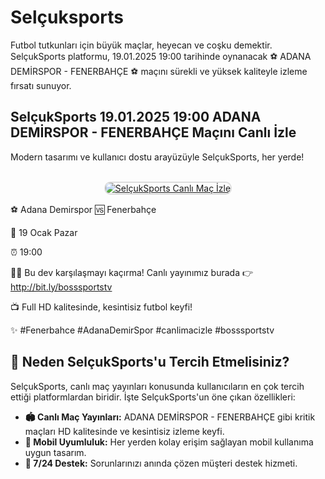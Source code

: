 <h1>Selçuksports</h1>

<p>Futbol tutkunları için büyük maçlar, heyecan ve coşku demektir. SelçukSports platformu, 19.01.2025 19:00 tarihinde oynanacak ⚽️ ADANA DEMİRSPOR - FENERBAHÇE ⚽️ maçını sürekli ve yüksek kaliteyle izleme fırsatı sunuyor.</p>

<h2>SelçukSports 19.01.2025 19:00 ADANA DEMİRSPOR - FENERBAHÇE Maçını Canlı İzle</h2>

<p>Modern tasarımı ve kullanıcı dostu arayüzüyle SelçukSports, her yerde!</p>

<center>
  <br>
  <a href="https://bit.ly/bosssportstv" title="SelçukSports Giriş">
    <img src="https://i.ibb.co/5K7Ks6w/zzzz3.gif" alt="SelçukSports Canlı Maç İzle" style="max-width: 100%; border: 2px solid #ddd; border-radius: 10px;">
  </a>
</center>

<p>⚽️ Adana Demirspor 🆚 Fenerbahçe</p>
<p>📅 19 Ocak Pazar</p>
<p>⏰ 19:00</p>
<p>🔴🔶 Bu dev karşılaşmayı kaçırma! Canlı yayınımız burada 👉 <a href="http://bit.ly/bosssportstv">http://bit.ly/bosssportstv</a></p>
<p>📺 Full HD kalitesinde, kesintisiz futbol keyfi!</p>
<p>✨ #Fenerbahce #AdanaDemirSpor #canlimacizle #bosssportstv</p>

<h2>🌟 Neden SelçukSports'u Tercih Etmelisiniz?</h2>

<p>SelçukSports, canlı maç yayınları konusunda kullanıcıların en çok tercih ettiği platformlardan biridir. İşte SelçukSports'un öne çıkan özellikleri:</p>

<ul>
  <li><strong>🏟 Canlı Maç Yayınları:</strong> ADANA DEMİRSPOR - FENERBAHÇE gibi kritik maçları HD kalitesinde ve kesintisiz izleme keyfi.</li>
  <li><strong>📱 Mobil Uyumluluk:</strong> Her yerden kolay erişim sağlayan mobil kullanıma uygun tasarım.</li>
  <li><strong>💬 7/24 Destek:</strong> Sorunlarınızı anında çözen müşteri destek hizmeti.</li>
</ul>
